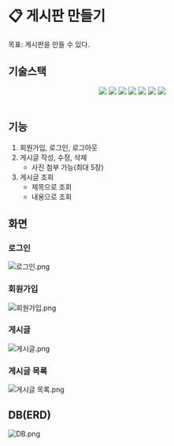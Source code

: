 # 📋 게시판 만들기
목표: 게시판을 만들 수 있다.

## 기술스택
<div align="center">
<img src="https://img.shields.io/badge/java-007396?style=for-the-badge&logo=java&logoColor=white">
<img src="https://img.shields.io/badge/springboot-6DB33F?style=for-the-badge&logo=springboot&logoColor=white">
<img src="https://img.shields.io/badge/spring_data_jpa-6DB33F?style=for-the-badge&logo=springboot&logoColor=white">
<img src="https://img.shields.io/badge/H2Database-004F9F?style=for-the-badge&logo=H2&logoColor=white">
<img src="https://img.shields.io/badge/postman-FF6C37?style=for-the-badge&logo=postman&logoColor=white">
<img src="https://img.shields.io/badge/bootstrap-7952B3?style=for-the-badge&logo=bootstrap&logoColor=white">
<img src="https://img.shields.io/badge/thymeleaf-005F0F?style=for-the-badge&logo=thymeleaf&logoColor=white">
</div>
<br>

## 기능
1. 회원가입, 로그인, 로그아웃
2. 게시글 작성, 수정, 삭제
   * 사진 첨부 가능(최대 5장)
3. 게시글 조회
   * 제목으로 조회
   * 내용으로 조회

## 화면
### 로그인
<img alt="로그인.png" src="로그인.png"/>

### 회원가입
<img alt="회원가입.png" src="회원가입.png"/>

### 게시글
<img alt="게시글.png" src="게시글.png"/>

### 게시글 목록
<img alt="게시글 목록.png" src="게시글 목록.png"/>

## DB(ERD)

![DB.png](DB.png)

